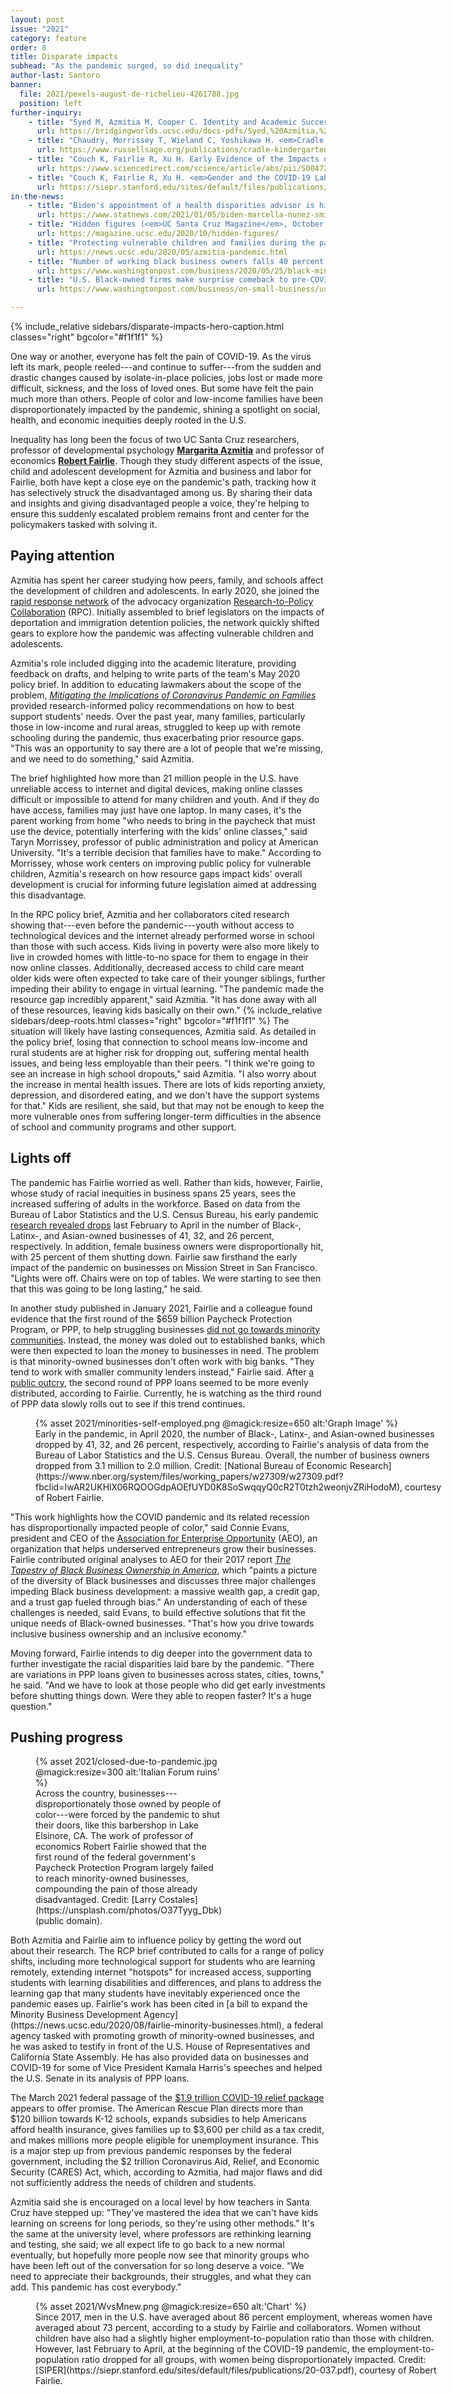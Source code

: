 ```yaml
---
layout: post
issue: "2021"
category: feature
order: 8
title: Disparate impacts
subhead: "As the pandemic surged, so did inequality"
author-last: Santoro
banner:
  file: 2021/pexels-august-de-richelieu-4261788.jpg
  position: left
further-inquiry:
    - title: "Syed M, Azmitia M, Cooper C. Identity and Academic Success Among Underrepresented Ethnic Minorities: An Interdisciplinary Review and Integration.] J Soc Iss 2011;67:442-468."
      url: https://bridgingworlds.ucsc.edu/docs-pdfs/Syed,%20Azmitia,%20and%20Cooper%202011.pdf
    - title: "Chaudry, Morrissey T, Wieland C, Yoshikawa H. <em>Cradle to Kindergarten: A New Plan to Combat Inequality.</em> Russell Sage Foundation, 2021."
      url: https://www.russellsage.org/publications/cradle-kindergarten-2ndEdition
    - title: "Couch K, Fairlie R, Xu H. Early Evidence of the Impacts of COVID-19 on Minority Unemployment. J Pub Econ 2020;192:104287."
      url: https://www.sciencedirect.com/science/article/abs/pii/S0047272720301511
    - title: "Couch K, Fairlie R, Xu H. <em>Gender and the COVID-19 Labor Market Downturn</em>. Stanford Institute For Economic Policy Research, 2020."
      url: https://siepr.stanford.edu/sites/default/files/publications/20-037.pdf
in-the-news:
    - title: "Biden's appointment of a health disparities advisor is historic. But will the White House empower her? (<em>STAT</em>, January 2021)"
      url: https://www.statnews.com/2021/01/05/biden-marcella-nunez-smith-health-disparities/
    - title: "Hidden figures (<em>UC Santa Cruz Magazine</em>, October 2020)"
      url: https://magazine.ucsc.edu/2020/10/hidden-figures/
    - title: "Protecting vulnerable children and families during the pandemic (UCSC News, May 2020)"
      url: https://news.ucsc.edu/2020/05/azmitia-pandemic.html
    - title: "Number of working black business owners falls 40 percent, far more than other groups amid coronavirus (<em>Washington Post</em>, May 2020)"
      url: https://www.washingtonpost.com/business/2020/05/25/black-minority-business-owners-coronavirus/
    - title: "U.S. Black-owned firms make surprise comeback to pre-COVID level (<em>Washington Post</em>, October 2020)"
      url: https://www.washingtonpost.com/business/on-small-business/us-black-owned-firms-make-surprise-comeback-to-pre-covid-level/2020/10/28/be1e3100-194b-11eb-8bda-814ca56e138b_story.html

---
```

{% include_relative sidebars/disparate-impacts-hero-caption.html classes="right" bgcolor="#f1f1f1" %}

One way or another, everyone has felt the pain of COVID-19. As the virus left its mark, people reeled---and continue to suffer---from the sudden and drastic changes caused by isolate-in-place policies, jobs lost or made more difficult, sickness, and the loss of loved ones. But some have felt the pain much more than others. People of color and low-income families have been disproportionately impacted by the pandemic, shining a spotlight on social, health, and economic inequities deeply rooted in the U.S.

Inequality has long been the focus of two UC Santa Cruz researchers, professor of developmental psychology [**Margarita Azmitia**](https://psychology.ucsc.edu/about/people/faculty.php?uid=azmitia) and professor of economics [**Robert Fairlie**](https://economics.ucsc.edu/faculty/ladder-faculty.php?uid=rfairlie). Though they study different aspects of the issue, child and adolescent development for Azmitia and business and labor for Fairlie, both have kept a close eye on the pandemic's path, tracking how it has selectively struck the disadvantaged among us. By sharing their data and insights and giving disadvantaged people a voice, they're helping to ensure this suddenly escalated problem remains front and center for the policymakers tasked with solving it.

## Paying attention ##

Azmitia has spent her career studying how peers, family, and schools affect the development of children and adolescents. In early 2020, she joined the [rapid response network](<https://www.research2policy.org/covid-19>) of the advocacy organization [Research-to-Policy Collaboration](https://www.research2policy.org/) (RPC). Initially assembled to brief legislators on the impacts of deportation and immigration detention policies, the network quickly shifted gears to explore how the pandemic was affecting vulnerable children and adolescents.

Azmitia's role included digging into the academic literature, providing feedback on drafts, and helping to write parts of the team's May 2020 policy brief. In addition to educating lawmakers about the scope of the problem, [*Mitigating the Implications of Coronavirus Pandemic on Families*](https://039d290d-c9ad-460b-94b3-feb237f4db53.filesusr.com/ugd/1e2496_f671c404f8d84a2bbd60e8243e837662.pdf) provided research-informed policy recommendations on how to best support students' needs. Over the past year, many families, particularly those in low-income and rural areas, struggled to keep up with remote schooling during the pandemic, thus exacerbating prior resource gaps. "This was an opportunity to say there are a lot of people that we're missing, and we need to do something," said Azmitia.

The brief highlighted how more than 21 million people in the U.S. have unreliable access to internet and digital devices, making online classes difficult or impossible to attend for many children and youth. And if they do have access, families may just have one laptop. In many cases, it's the parent working from home "who needs to bring in the paycheck that must use the device, potentially interfering with the kids' online classes," said Taryn Morrissey, professor of public administration and policy at American University. "It's a terrible decision that families have to make." According to Morrissey, whose work centers on improving public policy for vulnerable children, Azmitia's research on how resource gaps impact kids' overall development is crucial for informing future legislation aimed at addressing this disadvantage.

In the RPC policy brief, Azmitia and her collaborators cited research showing that---even before the pandemic---youth without access to technological devices and the internet already performed worse in school than those with such access. Kids living in poverty were also more likely to live in crowded homes with little-to-no space for them to engage in their now online classes. Additionally, decreased access to child care meant older kids were often expected to take care of their younger siblings, further impeding their ability to engage in virtual learning. "The pandemic made the resource gap incredibly apparent," said Azmitia. "It has done away with all of these resources, leaving kids basically on their own."
{% include_relative sidebars/deep-roots.html classes="right" bgcolor="#f1f1f1" %}
The situation will likely have lasting consequences, Azmitia said. As detailed in the policy brief, losing that connection to school means low-income and rural students are at higher risk for dropping out, suffering mental health issues, and being less employable than their peers. "I think we're going to see an increase in high school dropouts," said Azmitia. "I also worry about the increase in mental health issues. There are lots of kids reporting anxiety, depression, and disordered eating, and we don't have the support systems for that." Kids are resilient, she said, but that may not be enough to keep the more vulnerable ones from suffering longer-term difficulties in the absence of school and community programs and other support.

## Lights off ##

The pandemic has Fairlie worried as well. Rather than kids, however, Fairlie, whose study of racial inequities in business spans 25 years, sees the increased suffering of adults in the workforce. Based on data from the Bureau of Labor Statistics and the U.S. Census Bureau, his early pandemic [research revealed drops](https://www.nber.org/system/files/working_papers/w27309/w27309.pdf) last February to April in the number of Black-, Latinx-, and Asian-owned businesses of 41, 32, and 26 percent, respectively. In addition, female business owners were disproportionally hit, with 25 percent of them shutting down. Fairlie saw firsthand the early impact of the pandemic on businesses on Mission Street in San Francisco. "Lights were off. Chairs were on top of tables. We were starting to see then that this was going to be long lasting," he said.

In another study published in January 2021, Fairlie and a colleague found evidence that the first round of the \$659 billion Paycheck Protection Program, or PPP, to help struggling businesses [did not go towards minority communities](https://poseidon01.ssrn.com/delivery.php?ID=770086120101088001112091109077097102065019000017052006005125114023096111075043072063007005020125098072008068072049010078095101027120112073096095098095109118026107009106017114022071092094025003093&EXT=pdf&INDEX=TRUE). Instead, the money was doled out to established banks, which were then expected to loan the money to businesses in need. The problem is that minority-owned businesses don't often work with big banks. "They tend to work with smaller community lenders instead," Fairlie said. After [a public outcry](https://www.vox.com/recode/2020/7/13/21320179/ppp-loans-sba-paycheck-protection-program-polling-kanye-west), the second round of PPP loans seemed to be more evenly distributed, according to Fairlie. Currently, he is watching as the third round of PPP data slowly rolls out to see if this trend continues.
<figure class="left" style="width:650px;">
  {% asset 2021/minorities-self-employed.png @magick:resize=650 alt:'Graph Image' %}<figcaption markdown="span">Early in the pandemic, in April 2020, the number of Black-, Latinx-, and Asian-owned businesses dropped by 41, 32, and 26 percent, respectively, according to Fairlie's analysis of data from the Bureau of Labor Statistics and the U.S. Census Bureau. Overall, the number of business owners dropped from 3.1 million to 2.0 million. Credit: [National Bureau of Economic Research](https://www.nber.org/system/files/working_papers/w27309/w27309.pdf?fbclid=IwAR2UKHlX06RQOOGdpAOEfUYD0K8SoSwqqyQ0cR2T0tzh2weonjvZRiHodoM), courtesy of Robert Fairlie.</figcaption>
</figure>

"This work highlights how the COVID pandemic and its related recession has disproportionally impacted people of color," said Connie Evans, president and CEO of the [Association for Enterprise Opportunity](https://aeoworks.org/) (AEO), an organization that helps underserved entrepreneurs grow their businesses. Fairlie contributed original analyses to AEO for their 2017 report [*The Tapestry of Black Business Ownership in America*](https://aeoworks.org/wp-content/uploads/2019/03/AEO_Black_Owned_Business_Report_02_16_17_FOR_WEB-1.pdf), which "paints a picture of the diversity of Black businesses and discusses three major challenges impeding Black business development: a massive wealth gap, a credit gap, and a trust gap fueled through bias." An understanding of each of these challenges is needed, said Evans, to build effective solutions that fit the unique needs of Black-owned businesses. "That's how you drive towards inclusive business ownership and an inclusive economy."

Moving forward, Fairlie intends to dig deeper into the government data to further investigate the racial disparities laid bare by the pandemic. "There are variations in PPP loans given to businesses across states, cities, towns," he said. "And we have to look at those people who did get early investments before shutting things down. Were they able to reopen faster? It's a huge question."

## Pushing progress ##

<figure class="left" style="width:300px;">
  {% asset 2021/closed-due-to-pandemic.jpg @magick:resize=300 alt:'Italian Forum ruins' %}<figcaption markdown="span">Across the country, businesses---disproportionately those owned by people of color---were forced by the pandemic to shut their doors, like this barbershop in Lake Elsinore, CA. The work of professor of economics Robert Fairlie showed that the first round of the federal government's Paycheck Protection Program largely failed to reach minority-owned businesses, compounding the pain of those already disadvantaged. Credit: [Larry Costales](https://unsplash.com/photos/O37Tyyg_Dbk) (public domain).</figcaption>
</figure>
Both Azmitia and Fairlie aim to influence policy by getting the word out about their research. The RCP brief contributed to calls for a range of policy shifts, including more technological support for students who are learning remotely, extending internet "hotspots" for increased access, supporting students with learning disabilities and differences, and plans to address the learning gap that many students have inevitably experienced once the pandemic eases up. Fairlie's work has been cited in [a bill to expand the Minority Business Development Agency](https://news.ucsc.edu/2020/08/fairlie-minority-businesses.html), a federal agency tasked with promoting growth of minority-owned businesses, and he was asked to testify in front of the U.S. House of Representatives and California State Assembly. He has also provided data on businesses and COVID-19 for some of Vice President Kamala Harris's speeches and helped the U.S. Senate in its analysis of PPP loans.

The March 2021 federal passage of the [\$1.9 trillion COVID-19 relief package](https://www.nytimes.com/2021/03/07/us/politics/whats-in-the-stimulus-bill.html) appears to offer promise. The American Rescue Plan directs more than \$120 billion towards K-12 schools, expands subsidies to help Americans afford health insurance, gives families up to \$3,600 per child as a tax credit, and makes millions more people eligible for unemployment insurance. This is a major step up from previous pandemic responses by the federal government, including the \$2 trillion Coronavirus Aid, Relief, and Economic Security (CARES) Act, which, according to Azmitia, had major flaws and did not sufficiently address the needs of children and students.

Azmitia said she is encouraged on a local level by how teachers in Santa Cruz have stepped up: "They've mastered the idea that we can't have kids learning on screens for long periods, so they're using other methods." It's the same at the university level, where professors are rethinking learning and testing, she said; we all expect life to go back to a new normal eventually, but hopefully more people now see that minority groups who have been left out of the conversation for so long deserve a voice. "We need to appreciate their backgrounds, their struggles, and what they can add. This pandemic has cost everybody."
<figure class="left" style="width:650px;">
  {% asset 2021/WvsMnew.png @magick:resize=650 alt:'Chart' %}<figcaption markdown="span">Since 2017, men in the U.S. have averaged about 86 percent employment, whereas women have averaged about 73 percent, according to a study by Fairlie and collaborators. Women without children have also had a slightly higher employment-to-population ratio than those with children. However, last February to April, at the beginning of the COVID-19 pandemic, the employment-to-population ratio dropped for all groups, with women being disproportionately impacted. Credit: [SIPER](https://siepr.stanford.edu/sites/default/files/publications/20-037.pdf), courtesy of Robert Fairlie.</figcaption>
</figure>
